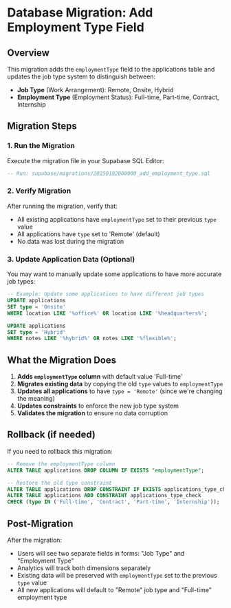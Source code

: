 # Database Migration: Add Employment Type Field

## Overview
This migration adds the `employmentType` field to the applications table and updates the job type system to distinguish between:
- **Job Type** (Work Arrangement): Remote, Onsite, Hybrid
- **Employment Type** (Employment Status): Full-time, Part-time, Contract, Internship

## Migration Steps

### 1. Run the Migration
Execute the migration file in your Supabase SQL Editor:
```sql
-- Run: supabase/migrations/20250102000000_add_employment_type.sql
```

### 2. Verify Migration
After running the migration, verify that:
- All existing applications have `employmentType` set to their previous `type` value
- All applications have `type` set to 'Remote' (default)
- No data was lost during the migration

### 3. Update Application Data (Optional)
You may want to manually update some applications to have more accurate job types:
```sql
-- Example: Update some applications to have different job types
UPDATE applications 
SET type = 'Onsite' 
WHERE location LIKE '%office%' OR location LIKE '%headquarters%';

UPDATE applications 
SET type = 'Hybrid' 
WHERE notes LIKE '%hybrid%' OR notes LIKE '%flexible%';
```

## What the Migration Does

1. **Adds `employmentType` column** with default value 'Full-time'
2. **Migrates existing data** by copying the old `type` values to `employmentType`
3. **Updates all applications** to have `type = 'Remote'` (since we're changing the meaning)
4. **Updates constraints** to enforce the new job type system
5. **Validates the migration** to ensure no data corruption

## Rollback (if needed)
If you need to rollback this migration:
```sql
-- Remove the employmentType column
ALTER TABLE applications DROP COLUMN IF EXISTS "employmentType";

-- Restore the old type constraint
ALTER TABLE applications DROP CONSTRAINT IF EXISTS applications_type_check;
ALTER TABLE applications ADD CONSTRAINT applications_type_check 
CHECK (type IN ('Full-time', 'Contract', 'Part-time', 'Internship'));
```

## Post-Migration
After the migration:
- Users will see two separate fields in forms: "Job Type" and "Employment Type"
- Analytics will track both dimensions separately
- Existing data will be preserved with `employmentType` set to the previous `type` value
- All new applications will default to "Remote" job type and "Full-time" employment type
